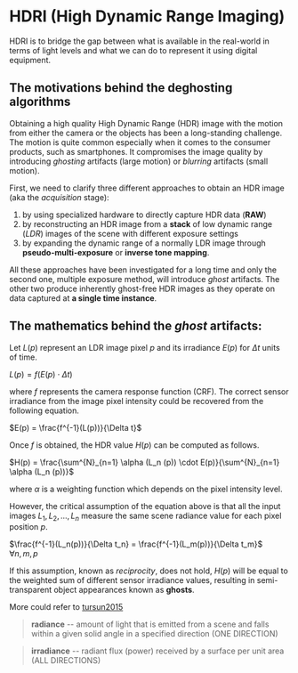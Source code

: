 # HDRI (High Dynamic Range Imaging)

HDRI is to bridge the gap between what is available in the real-world in terms of light levels and what we can do to represent it using digital equipment. 

## The motivations behind the deghosting algorithms

Obtaining a high quality High Dynamic Range (HDR) image with the motion from either the camera or the objects has been a long-standing challenge. The motion is quite common especially when it comes to the consumer products, such as smartphones. It compromises the image quality by introducing *ghosting* artifacts (large motion) or *blurring* artifacts (small motion).

First, we need to clarify three different approaches to obtain an HDR image (aka the *acquisition* stage):
1. by using specialized hardware to directly capture HDR data (**RAW**)
2. by reconstructing an HDR image from a **stack** of low dynamic range (*LDR*) images of the scene with different exposure settings
3. by expanding the dynamic range of a normally LDR image through **pseudo-multi-exposure** or **inverse tone mapping**.

All these approaches have been investigated for a long time and only the second one, multiple exposure method, will introduce *ghost* artifacts. The other two produce inherently ghost-free HDR images as they operate on data captured at **a single time instance**.

## The mathematics behind the *ghost* artifacts:

Let $L(p)$ represent an LDR image pixel $p$ and its irradiance $E(p)$ for $\Delta t$ units of time.

$L(p) = f(E(p) \cdot \Delta t)$

where $f$ represents the camera response function (CRF). The correct sensor irradiance from the image pixel intensity could be recovered from the following equation.

$E(p) = \frac{f^{-1}(L(p))}{\Delta t}$

Once $f$ is obtained, the HDR value $H(p)$ can be computed as follows.

$H(p) = \frac{\sum^{N}_{n=1} \alpha (L_n (p)) \cdot E(p)}{\sum^{N}_{n=1} \alpha (L_n (p))}$

where $\alpha$ is a weighting function which depends on the pixel intensity level. 

However, the critical assumption of the equation above is that all the input images $L_1, L_2, ..., L_n$ measure the same scene radiance value for each pixel position $p$.

$\frac{f^{-1}(L_n(p))}{\Delta t_n} = \frac{f^{-1}(L_m(p))}{\Delta t_m}$             
$\forall n, m, p$

If this assumption, known as *reciprocity*, does not hold, $H(p)$ will be equal to the weighted sum of different sensor irradiance values, resulting in semi-transparent object appearances known as **ghosts**.


More could refer to [tursun2015](https://onlinelibrary.wiley.com/doi/full/10.1111/cgf.12593)

> **radiance** -- amount of light that is emitted from a scene and falls within a given solid angle in a specified direction (ONE DIRECTION)

> **irradiance** -- radiant flux (power) received by a surface per unit area (ALL DIRECTIONS)

